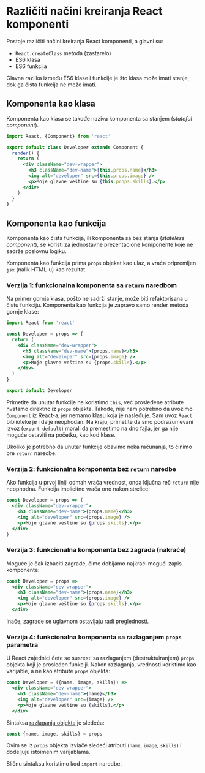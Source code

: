 # Različiti načini kreiranja React komponenti

Postoje različiti načini kreiranja React komponenti, a glavni su:

- `React.createClass` metoda (zastarelo)
- ES6 klasa
- ES6 funkcija

Glavna razlika između ES6 klase i funkcije je što klasa može imati stanje, dok ga čista funkcija ne može imati.

## Komponenta kao klasa

Komponenta kao klasa se takođe naziva komponenta sa stanjem (*stateful component*).

```jsx
import React, {Component} from 'react'

export default class Developer extends Component {
  render() {
    return (
      <div className="dev-wrapper">
        <h3 className="dev-name">{this.props.name}</h3>
        <img alt="developer" src={this.props.image} />
        <p>Moje glavne veštine su {this.props.skills}.</p>
      </div>
    )
  }
}
```

## Komponenta kao funkcija

Komponenta kao čista funkcija, ili komponenta sa bez stanja (*stateless component*), se koristi za jednostavne prezentacione komponente koje ne sadrže poslovnu logiku.

Komponenta kao funkcija prima `props` objekat kao ulaz, a vraća pripremljen `jsx` (nalik HTML-u) kao rezultat.

### Verzija 1: funkcionalna komponenta sa `return` naredbom

Na primer gornja klasa, pošto ne sadrži stanje, može biti refaktorisana u čistu funkciju. Komponenta kao funkcija je zapravo samo render metoda gornje klase:

```jsx
import React from 'react'

const Developer = props => {
  return (
    <div className="dev-wrapper">
      <h3 className="dev-name">{props.name}</h3>
      <img alt="developer" src={props.image} />
      <p>Moje glavne veštine su {props.skills}.</p>
    </div>
  )
}

export default Developer
```

Primetite da unutar funkcije ne koristimo `this`, već prosleđene atribute hvatamo direktno iz `props` objekta. Takođe, nije nam potrebno da uvozimo `Component` iz React-a, jer nemamo klasu koja je nasleđuje. Sam uvoz `React` biblioteke je i dalje neophodan. Na kraju, primetite da smo podrazumevani izvoz (`export default`) morali da premestimo na dno fajla, jer ga nije moguće ostaviti na početku, kao kod klase.

Ukoliko je potrebno da unutar funkcije obavimo neka računanja, to činimo pre `return` naredbe.

### Verzija 2: funkcionalna komponenta bez `return` naredbe

Ako funkcija u prvoj liniji odmah vraća vrednost, onda ključna reč `return` nije neophodna. Funkcija implicitno vraća ono nakon strelice:

```jsx
const Developer = props => (
  <div className="dev-wrapper">
    <h3 className="dev-name">{props.name}</h3>
    <img alt="developer" src={props.image} />
    <p>Moje glavne veštine su {props.skills}.</p>
  </div>
)
```

### Verzija 3: funkcionalna komponenta bez zagrada (nakraće)

Moguće je čak izbaciti zagrade, čime dobijamo najkraći mogući zapis komponente:

```jsx
const Developer = props =>
  <div className="dev-wrapper">
    <h3 className="dev-name">{props.name}</h3>
    <img alt="developer" src={props.image} />
    <p>Moje glavne veštine su {props.skills}.</p>
  </div>
```

Inače, zagrade se uglavnom ostavljaju radi preglednosti.

### Verzija 4: funkcionalna komponenta sa razlaganjem `props` parametra

U React zajednici ćete se susresti sa razlaganjem (destruktuiranjem) `props` objekta koji je prosleđen funkciji. Nakon razlaganja, vrednosti koristimo kao varijable, a ne kao atribute `props` objekta:

```jsx
const Developer = ({name, image, skills}) =>
  <div className="dev-wrapper">
    <h3 className="dev-name">{name}</h3>
    <img alt="developer" src={image} />
    <p>Moje glavne veštine su {skills}.</p>
  </div>
```

Sintaksa [razlaganja objekta](https://developer.mozilla.org/en-US/docs/Web/JavaScript/Reference/Operators/Destructuring_assignment#Object_destructuring) je sledeća:

```js
const {name, image, skills} = props
```

Ovim se iz `props` objekta izvlače sledeći atributi (`name`, `image`, `skills`) i dodeljuju istoimenim varijablama.

Sličnu sintaksu koristimo kod `import` naredbe.

